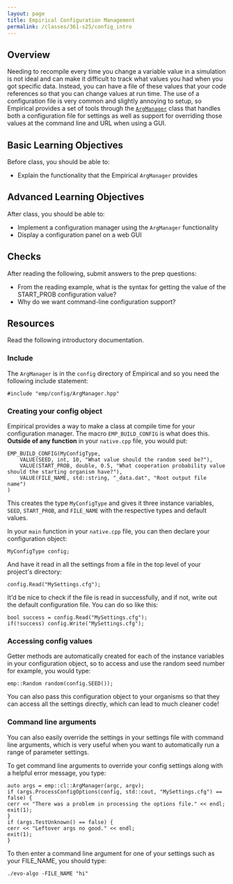 ```yaml
---
layout: page
title: Empirical Configuration Management
permalink: /classes/361-s25/config_intro
---
```


## Overview
Needing to recompile every time you change a variable value in a simulation is not ideal and can make it difficult to track what values you had when you got specific data.
Instead, you can have a file of these values that your code references so that you can change values at run time.
The use of a configuration file is very common and slightly annoying to setup, so Empirical provides a set of tools through the [`ArgManager`](https://empirical.readthedocs.io/en/latest/api/classemp_1_1ArgManager.html) class that handles both a configuration file for settings as well as support for overriding those values at the command line and URL when using a GUI.

## Basic Learning Objectives
Before class, you should be able to:
* Explain the functionality that the Empirical `ArgManager` provides

## Advanced Learning Objectives
After class, you should be able to:
* Implement a configuration manager using the `ArgManager` functionality
* Display a configuration panel on a web GUI

## Checks
After reading the following, submit answers to the prep questions:
* From the reading example, what is the syntax for getting the value of the START_PROB configuration value?
* Why do we want command-line configuration support?

## Resources
Read the following introductory documentation.


### Include
The `ArgManager` is in the `config` directory of Empirical and so you need the following include statement:
```
#include "emp/config/ArgManager.hpp"
```

### Creating your config object
Empirical provides a way to make a class at compile time for your configuration manager. The macro `EMP_BUILD_CONFIG` is what does this. **Outside of any function** in your `native.cpp` file, you would put:
```
EMP_BUILD_CONFIG(MyConfigType,
    VALUE(SEED, int, 10, "What value should the random seed be?"), 
    VALUE(START_PROB, double, 0.5, "What cooperation probability value should the starting organism have?"),
    VALUE(FILE_NAME, std::string, "_data.dat", "Root output file name")
)
```

This creates the type `MyConfigType` and gives it three instance variables, `SEED`, `START_PROB`, and `FILE_NAME` with the respective types and default values.

In your `main` function in your `native.cpp` file, you can then declare your configuration object:
```
MyConfigType config;
```

And have it read in all the settings from a file in the top level of your project's directory:

```
config.Read("MySettings.cfg");
```

It'd be nice to check if the file is read in successfully, and if not, write out the default configuration file. You can do so like this:
```
bool success = config.Read("MySettings.cfg");
if(!success) config.Write("MySettings.cfg");
```


### Accessing config values
Getter methods are automatically created for each of the instance variables in your configuration object, so to access and use the random seed number for example, you would type:
```
emp::Random random(config.SEED());
```

You can also pass this configuration object to your organisms so that they can access all the settings directly, which can lead to much cleaner code!

### Command line arguments
You can also easily override the settings in your settings file with command line arguments, which is very useful when you want to automatically run a range of parameter settings. 

To get command line arguments to override your config settings along with a helpful error message, you type:
```
auto args = emp::cl::ArgManager(argc, argv);
if (args.ProcessConfigOptions(config, std::cout, "MySettings.cfg") == false) {
cerr << "There was a problem in processing the options file." << endl;
exit(1);
}
if (args.TestUnknown() == false) {
cerr << "Leftover args no good." << endl;
exit(1);
}
```

To then enter a command line argument for one of your settings such as your FILE_NAME, you should type:

```
./evo-algo -FILE_NAME "hi"
```

